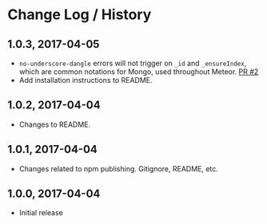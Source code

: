 # Change Log / History

## 1.0.3, 2017-04-05

* `no-underscore-dangle` errors will not trigger on `_id` and `_ensureIndex`,
  which are common notations for Mongo, used throughout Meteor.
  [PR #2](https://github.com/meteor/eslint-config-meteor/pull/2)
* Add installation instructions to README.

## 1.0.2, 2017-04-04

* Changes to README.

## 1.0.1, 2017-04-04

* Changes related to npm publishing.  Gitignore, README, etc.

## 1.0.0, 2017-04-04

* Initial release
